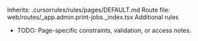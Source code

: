 Inherits: .cursorrules/rules/pages/DEFAULT.md
Route file: web/routes/_app.admin.print-jobs._index.tsx
Additional rules
- TODO: Page-specific constraints, validation, or access notes.

